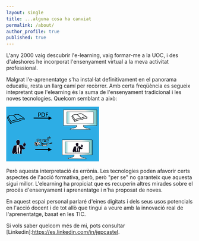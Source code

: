 ```yaml
---
layout: single
title: ...alguna cosa ha canviat
permalink: /about/
author_profile: true
published: true
---
```


L'any 2000 vaig descubrir l'e-learning, vaig formar-me a la UOC, i des d'aleshores he incorporat l'ensenyament virtual a la meva activitat professional.

Malgrat l'e-aprenentatge s'ha instal·lat definitivament en el panorama educatiu, resta un llarg camí per recòrrer. Amb certa freqüència es segueix intepretant que l'elearning és la suma de l'ensenyament tradicional i les noves tecnologies. Quelcom semblant a això: 

![Bad Use of Learning](/assets/images/BadUseLearning-small.png)

Però aquesta interpretació és errònia. Les tecnologies poden afavorir certs aspectes de l'acció formativa, però, però "per se" no garanteix que aquesta sigui millor. L'elearning ha propiciat que es recuperin altres mirades sobre el procés d'ensenyament i aprenentatge i n'ha proposat de noves. 

En aquest espai personal parlaré d'eines digitats i dels seus usos potencials en l'acció docent i de tot allò que tingui a veure amb la innovació real de l'aprenentatge, basat en les TIC.

Si vols saber quelcom més de mi, pots consultar [Linkedin]:https://es.linkedin.com/in/jepcastel.

